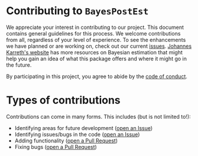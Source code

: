 # Contributing to `BayesPostEst`

We appreciate your interest in contributing to our project. This document contains general guidelines for this process. We welcome contributions from all, regardless of your level of experience. To see the enhancements we have planned or are working on, check out our current [ issues](https://github.com/ShanaScogin/modeLLtest/issues). [Johannes Karreth's website](http://www.jkarreth.net) has more resources on Bayesian estimation that might help you gain an idea of what this package offers and where it might go in the future.

By participating in this project, you agree to abide by the [code of conduct](CODE_OF_CONDUCT.md).

# Types of contributions 

Contributions can come in many forms. This includes (but is not limited to!):

- Identifying areas for future development ([open an Issue](https://github.com/ShanaScogin/modeLLtest/issues))
- Identifying issues/bugs in the code ([open an Issue](https://github.com/ShanaScogin/modeLLtest/issues))
- Adding functionality ([open a Pull Request](https://github.com/ShanaScogin/modeLLtest/pulls))
- Fixing bugs ([open a Pull Request](https://github.com/ShanaScogin/modeLLtest/pulls))
